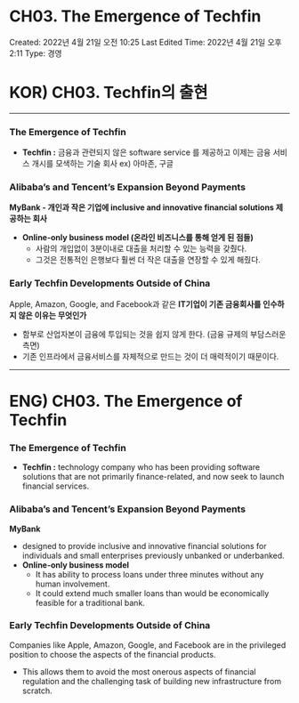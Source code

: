 # CH03. The Emergence of Techfin

Created: 2022년 4월 21일 오전 10:25
Last Edited Time: 2022년 4월 21일 오후 2:11
Type: 경영

# KOR) CH03. Techfin의 출현

---

### The Emergence of Techfin

- **Techfin :** 금융과 관련되지 않은 software service 를 제공하고 이제는 금융 서비스 개시를 모색하는 기술 회사 ex) 아마존, 구글

### Alibaba’s and Tencent’s Expansion Beyond Payments

**MyBank - 개인과 작은 기업에 inclusive and innovative financial solutions 제공하는 회사**

- **Online-only business model (온라인 비즈니스를 통해 얻게 된 점들)**
    - 사람의 개입없이 3분이내로 대출을 처리할 수 있는 능력을 갖췄다.
    - 그것은 전통적인 은행보다 훨썬 더 작은 대출을 연장할 수 있게 해줬다.
    

### Early Techfin Developments Outside of China

Apple, Amazon, Google, and Facebook과 같은 **IT기업이 기존 금융회사를 인수하지 않은 이유는 무엇인가**

- 함부로 산업자본이 금융에 투입되는 것을 쉽지 않게 한다. (금융 규제의 부담스러운 측면)
- 기존 인프라에서 금융서비스를 자체적으로 만드는 것이 더 매력적이기 때문이다.

---

# ENG) CH03. The Emergence of Techfin

### The Emergence of Techfin

- **Techfin :** technology company who has been providing software solutions that are not primarily finance-related, and now seek to launch financial services.

### Alibaba’s and Tencent’s Expansion Beyond Payments

**MyBank**

- designed to provide inclusive and innovative financial solutions for individuals and small enterprises previously unbanked or underbanked.
- **Online-only business model**
    - It has ability to process loans under three minutes without any human involvement.
    - It could extend much smaller loans than would be economically feasible for a traditional bank.
    

### Early Techfin Developments Outside of China

Companies like Apple, Amazon, Google, and Facebook are in the privileged position to choose the aspects of the financial products.

- This allows them to avoid the most onerous aspects of financial regulation and the challenging task of building new infrastructure from scratch.